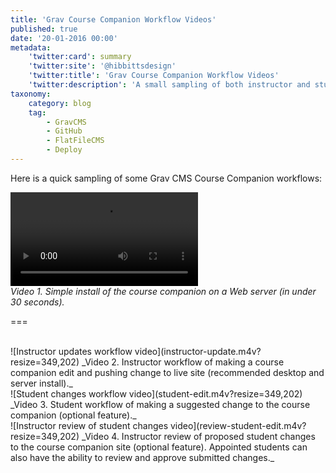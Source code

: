 ```yaml
---
title: 'Grav Course Companion Workflow Videos'
published: true
date: '20-01-2016 00:00'
metadata:
    'twitter:card': summary
    'twitter:site': '@hibbittsdesign'
    'twitter:title': 'Grav Course Companion Workflow Videos'
    'twitter:description': 'A small sampling of both instructor and student workflows with the Grav Course Companion.'
taxonomy:
    category: blog
    tag:
        - GravCMS
        - GitHub
        - FlatFileCMS
        - Deploy
---
```


Here is a quick sampling of some Grav CMS Course Companion workflows:

![Install process video](install-process.m4v?resize=349,234)  
_Video 1. Simple install of the course companion on a Web server (in under 30 seconds)._  

===

<br>
![Instructor updates workflow video](instructor-update.m4v?resize=349,202)  
_Video 2. Instructor workflow of making a course companion edit and pushing change to live site (recommended desktop and server install)._  

<br>
![Student changes workflow video](student-edit.m4v?resize=349,202)  
_Video 3. Student workflow of making a suggested change to the course companion (optional feature)._  

<br>
![Instructor review of student changes video](review-student-edit.m4v?resize=349,202)  
_Video 4. Instructor review of proposed student changes to the course companion site (optional feature). Appointed students can also have the ability to review and approve submitted changes._
